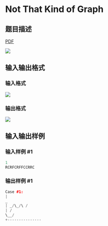 # Not That Kind of Graph

## 题目描述

[problemUrl]: https://uva.onlinejudge.org/index.php?option=com_onlinejudge&Itemid=8&category=20&page=show_problem&problem=1741

[PDF](https://uva.onlinejudge.org/external/108/p10800.pdf)

![](https://cdn.luogu.com.cn/upload/vjudge_pic/UVA10800/a5dc98f647b4ff2a45c47287f914732607e56b17.png)

## 输入输出格式

### 输入格式

![](https://cdn.luogu.com.cn/upload/vjudge_pic/UVA10800/760103c5045be344ff5f2439bcec8e8268c8926e.png)

### 输出格式

![](https://cdn.luogu.com.cn/upload/vjudge_pic/UVA10800/966d9ef7ca3d10aeaaa892086dba5fcde66737aa.png)

## 输入输出样例

### 输入样例 #1

```cpp
1
RCRFCRFFCCRRC
```


### 输出样例 #1

```cpp
Case #1:
|
_
| _/\_/\ /
| /
\__/
+---------------
```


